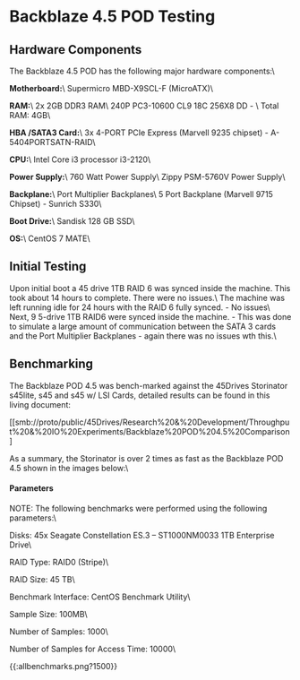 # Backblaze 4.5 POD Testing

## Hardware Components

The Backblaze 4.5 POD has the following major hardware components:\\

**Motherboard:**\\
Supermicro MBD-X9SCL-F (MicroATX)\\

**RAM:**\\
2x 2GB DDR3 RAM\\
240P PC3-10600 CL9 18C 256X8 DD - \\
Total RAM: 4GB\\

**HBA /SATA3 Card:**\\
3x 4-PORT PCIe Express (Marvell 9235 chipset) - A-5404PORTSATN-RAID\\

**CPU:**\\
Intel Core i3 processor i3-2120\\

**Power Supply:**\\
760 Watt Power Supply\\
Zippy PSM-5760V Power Supply\\

**Backplane:**\\
Port Multiplier Backplanes\\
5 Port Backplane (Marvell 9715 Chipset) - Sunrich S330\\

**Boot Drive:**\\
Sandisk 128 GB SSD\\

**OS:**\\
CentOS 7 MATE\\


## Initial Testing

Upon initial boot a 45 drive 1TB RAID 6 was synced inside the machine. This took about 14 hours to complete. There were no issues.\\
The machine was left running idle for 24 hours with the RAID 6 fully synced. - No issues\\
Next, 9 5-drive 1TB RAID6 were synced inside the machine. - This was done to simulate a large amount of communication between the SATA 3 cards and the Port Multiplier Backplanes - again there was no issues wth this.\\

## Benchmarking

The Backblaze POD 4.5 was bench-marked against the 45Drives Storinator s45lite, s45 and s45 w/ LSI Cards, detailed results can be found in this living document: 

[[smb://proto/public/45Drives/Research%20&%20Development/Throughput%20&%20IO%20Experiments/Backblaze%20POD%204.5%20Comparison]

As a summary, the Storinator is over 2 times as fast as the Backblaze POD 4.5 shown in the images below:\\

#### Parameters


NOTE: The following benchmarks were performed using the following parameters:\\

Disks: 45x Seagate Constellation ES.3 – ST1000NM0033 1TB Enterprise Drive\\

RAID Type:  RAID0 (Stripe)\\

RAID Size: 45 TB\\

Benchmark Interface: CentOS Benchmark Utility\\

Sample Size: 100MB\\

Number of Samples: 1000\\

Number of Samples for Access Time: 10000\\




{{:allbenchmarks.png?1500}}
